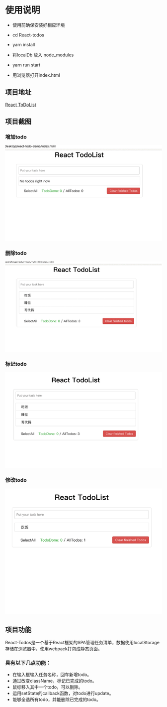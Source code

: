 # 使用说明
* 使用前确保安装好相应环境

* cd React-todos

* yarn install

* 将localDb 放入 node_modules

* yarn run start

* 用浏览器打开index.html

## 项目地址
[React ToDoList](https://wangwenyue.github.io/React-todos/)

## 项目截图
### 增加todo
![](./src/gifs/todo_add.gif)
### 删除todo
![](./src/gifs/todo_delete.gif)
### 标记todo
![](./src/gifs/todo_flag.gif)
### 修改todo
![](./src/gifs/todo_update.gif)


## 项目功能
React-Todos是一个基于React框架的SPA管理任务清单，数据使用localStorage存储在浏览器中，使用webpack打包成静态页面。
### 具有以下几点功能：
- 在输入框输入任务名称，回车新增todo。
- 通过改变className，标记已完成的todo。
- 鼠标移入其中一个todo，可以删除。
- 运用setState的callback函数，对todo进行update。
- 能够全选所有todo，并能删除已完成的todo。
